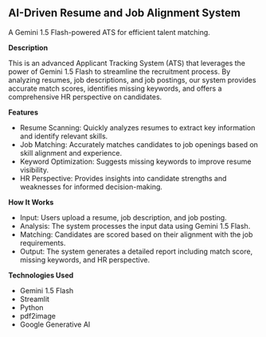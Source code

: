 ## AI-Driven Resume and Job Alignment System

A Gemini 1.5 Flash-powered ATS for efficient talent matching.

**Description**

This is an advanced Applicant Tracking System (ATS) that leverages the power of Gemini 1.5 Flash to streamline the recruitment process. By analyzing resumes, job descriptions, and job postings, our system provides accurate match scores, identifies missing keywords, and offers a comprehensive HR perspective on candidates.

**Features**

* Resume Scanning: Quickly analyzes resumes to extract key information and identify relevant skills.
* Job Matching: Accurately matches candidates to job openings based on skill alignment and experience.
* Keyword Optimization: Suggests missing keywords to improve resume visibility.
* HR Perspective: Provides insights into candidate strengths and weaknesses for informed decision-making.


**How It Works**

* Input: Users upload a resume, job description, and job posting.
* Analysis: The system processes the input data using Gemini 1.5 Flash.
* Matching: Candidates are scored based on their alignment with the job requirements.
* Output: The system generates a detailed report including match score, missing keywords, and HR perspective.

**Technologies Used**

* Gemini 1.5 Flash
* Streamlit
* Python
* pdf2image
* Google Generative AI


